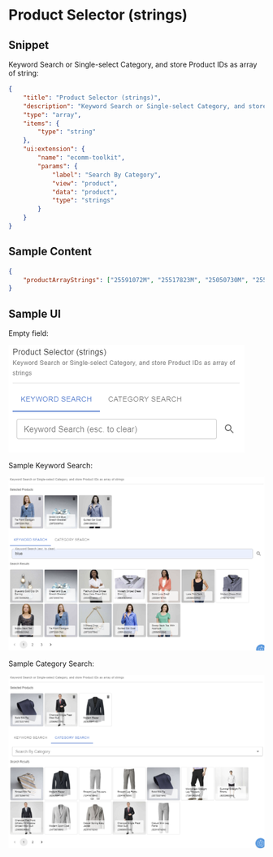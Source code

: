# Product Selector (strings)

## Snippet

Keyword Search or Single-select Category, and store Product IDs as array of string:

```json
{
    "title": "Product Selector (strings)",
    "description": "Keyword Search or Single-select Category, and store Product IDs as array of string",
    "type": "array",
    "items": {
        "type": "string"
    },
    "ui:extension": {
        "name": "ecomm-toolkit",
        "params": {
            "label": "Search By Category",
            "view": "product",
            "data": "product",
            "type": "strings"
        }
    }
}
```

## Sample Content

```json
{
    "productArrayStrings": ["25591072M", "25517823M", "25050730M", "25594776M", "25501952M"]
}
```

## Sample UI

Empty field:

![Sample UI](../../media/product-selector-strings.png)

Sample Keyword Search:

![Sample UI](../../media/product-selector-key2.png)

Sample Category Search:

![Sample UI](../../media/product-selector-cat2.png)
